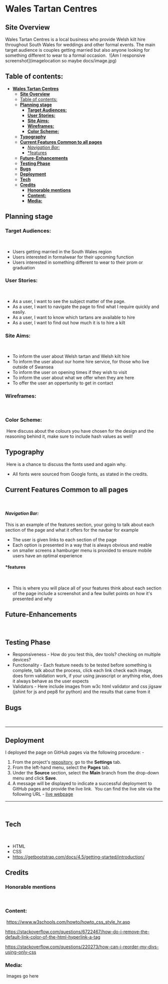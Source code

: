 # **Wales Tartan Centres**

## **Site Overview**

Wales Tartan Centres is a local business who provide Welsh kilt hire throughout South Wales for weddings and other formal events. The main target audience is couples getting married but also anyone looking for something different to wear to a formal occasion.
​
![Am I responsive screenshot](imagelocation so maybe docs/image.jpg)
​

## Table of contents:

- [**Wales Tartan Centres**](#wales-tartan-centres)
  - [**Site Overview**](#site-overview)
  - [Table of contents:](#table-of-contents)
  - [**Planning stage**](#planning-stage)
    - [**Target Audiences:**](#target-audiences)
    - [**User Stories:**](#user-stories)
    - [**Site Aims:**](#site-aims)
    - [**Wireframes:**](#wireframes)
    - [**Color Scheme:**](#color-scheme)
  - [**Typography**](#typography)
  - [**Current Features Common to all pages**](#current-features-common-to-all-pages)
    - [_Navigation Bar:_](#navigation-bar)
    - [\*features](#features)
  - [**Future-Enhancements**](#future-enhancements)
  - [**Testing Phase**](#testing-phase)
  - [**Bugs**](#bugs)
  - [**Deployment**](#deployment)
  - [**Tech**](#tech)
  - [**Credits**](#credits)
    - [**Honorable mentions**](#honorable-mentions)
    - [**Content:**](#content)
    - [**Media:**](#media)

## **Planning stage**

### **Target Audiences:**

​

- Users getting married in the South Wales region
- Users interested in formalwear for their upcoming function
- Users interested in something different to wear to their prom or graduation
  ​

### **User Stories:**

​

- As a user, I want to see the subject matter of the page.
- As a user, I want to navigate the page to find what I require quickly and easily.
- As a user, I want to know which tartans are available to hire
- As a user, I want to find out how much it is to hire a kilt
  ​

### **Site Aims:**

​

- To inform the user about Welsh tartan and Welsh kilt hire
- To inform the user about our home hire service, for those who live outside of Swansea
- To inform the user on opening times if they wish to visit
- To inform the user about what we offer when they are here
- To offer the user an oppertunity to get in contact
  ​
  ​

### **Wireframes:**

​

### **Color Scheme:**

​
Here discuss about the colours you have chosen for the design and the reasoning behind it, make sure to include hash values as well!
​

## **Typography**

​
Here is a chance to discuss the fonts used and again why.
​

- All fonts were sourced from Google fonts, as stated in the credits.
  ​

## **Current Features Common to all pages**

​

#### _Navigation Bar:_

This is an example of the features section, your going to talk about each section of the page and what it offers for the navbar for example
​

- The user is given links to each section of the page
- Each option is presented in a way that is always obvious and reable
- on smaller screens a hamburger menu is provided to ensure mobile users have an optimal experience
  ​

#### \*features

​

- This is where you will place all of your features think about each section of the page include a screenshot and a few bullet points on how it's presented and why
  ​

## **Future-Enhancements**

​

## **Testing Phase**

- Responsiveness - How do you test this, dev tools? checking on multiple devices?
  ​
- Functionality - Each feature needs to be tested before something is complete, talk about the process, click each link check each image, does form validation work, if your using javascript or anything else, does it always behave as the user expects
  ​
- Validators - Here include images from w3c html validator and css jigsaw (jshint for js and pep8 for python) and the results that came from it
  ​
  ​

## **Bugs**

​

---

## **Deployment**

I deployed the page on GitHub pages via the following procedure: -
​

1. From the project's [repository](pageurl), go to the **Settings** tab.
2. From the left-hand menu, select the **Pages** tab.
3. Under the **Source** section, select the **Main** branch from the drop-down menu and click **Save**.
4. A message will be displayed to indicate a successful deployment to GitHub pages and provide the live link.
   ​
   You can find the live site via the following URL - [live webpage](https://yoururlhere)

---

​

## **Tech**

​

- HTML
- CSS
- <https://getbootstrap.com/docs/4.5/getting-started/introduction/>
  ​

## **Credits**

### **Honorable mentions**

​

### **Content:**

​
https://www.w3schools.com/howto/howto_css_style_hr.asp

https://stackoverflow.com/questions/6722467/how-do-i-remove-the-default-link-color-of-the-html-hyperlink-a-tag

https://stackoverflow.com/questions/220273/how-can-i-reorder-my-divs-using-only-css

### **Media:**

​
Images go here
